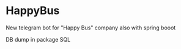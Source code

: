 # HappyBus
New telegram bot for "Happy Bus" company
also with spring booot 

DB dump in package SQL
